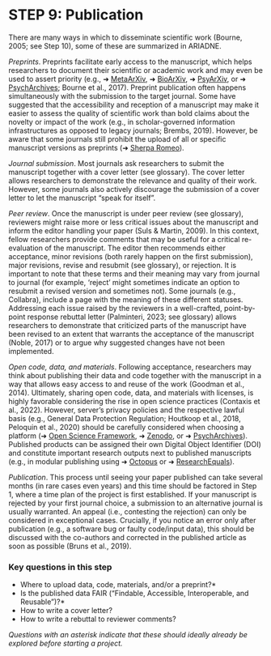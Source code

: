 # STEP 9: Publication

There are many ways in which to disseminate scientific work (Bourne, 2005; see Step 10), some of these are summarized in ARIADNE.

_Preprints_. Preprints facilitate early access to the manuscript, which helps researchers to document their scientific or academic work and may even be used to assert priority (e.g., ➜ [MetaArXiv](https://osf.io/preprints/metaarxiv/), ➜ [BioArXiv](https://www.biorxiv.org/), ➜ [PsyArXiv](https://osf.io/preprints/psyarxiv), or ➜ [PsychArchives](https://www.psycharchives.org/); Bourne et al., 2017). Preprint publication often happens simultaneously with the submission to the target journal. Some have suggested that the accessibility and reception of a manuscript may make it easier to assess the quality of scientific work than bold claims about the novelty or impact of the work (e.g., in scholar-governed information infrastructures as opposed to legacy journals; Brembs, 2019). However, be aware that some journals still prohibit the upload of all or specific manuscript versions as preprints (➜ [Sherpa Romeo](https://www.sherpa.ac.uk/romeo/)).

_Journal submission_. Most journals ask researchers to submit the manuscript together with a cover letter (see glossary). The cover letter allows researchers to demonstrate the relevance and quality of their work. However, some journals also actively discourage the submission of a cover letter to let the manuscript “speak for itself”. 

_Peer review_. Once the manuscript is under peer review (see glossary), reviewers might raise more or less critical issues about the manuscript and inform the editor handling your paper (Suls & Martin, 2009). In this context, fellow researchers provide comments that may be useful for a critical re-evaluation of the manuscript. The editor then recommends either acceptance, minor revisions (both rarely happen on the first submission), major revisions, revise and resubmit (see glossary), or rejection. It is important to note that these terms and their meaning may vary from journal to journal (for example, ‘reject’ might sometimes indicate an option to resubmit a revised version and sometimes not). Some journals (e.g., Collabra), include a page with the meaning of these different statuses. Addressing each issue raised by the reviewers in a well-crafted, point-by-point response rebuttal letter (Palminteri, 2023; see glossary) allows researchers to demonstrate that criticized parts of the manuscript have been revised to an extent that warrants the acceptance of the manuscript (Noble, 2017) or to argue why suggested changes have not been implemented. 

_Open code, data, and materials_. Following acceptance, researchers may think about publishing their data and code together with the manuscript in a way that allows easy access to and reuse of the work (Goodman et al., 2014). Ultimately, sharing open code, data, and materials with licenses, is highly favorable considering the rise in open science practices (Contaxis et al., 2022). However, server’s privacy policies and the respective lawful basis (e.g., General Data Protection Regulation; Houtkoop et al., 2018, Peloquin et al., 2020) should be carefully considered when choosing a platform (➜ [Open Science Framework](https://osf.io/dashboard), ➜ [Zenodo](https://zenodo.org/), or ➜ [PsychArchives](https://www.psycharchives.org/)). Published products can be assigned their own Digital Object Identifier (DOI) and constitute important research outputs next to published manuscripts (e.g., in modular publishing using ➜ [Octopus](https://www.octopus.ac/) or ➜ [ResearchEquals](https://www.researchequals.com/)).

_Publication_. This process until seeing your paper published can take several months (in rare cases even years) and this time should be factored in Step 1, where a time plan of the project is first established. If your manuscript is rejected by your first journal choice, a submission to an alternative journal is usually warranted. An appeal (i.e., contesting the rejection) can only be considered in exceptional cases. Crucially, if you notice an error only after publication (e.g., a software bug or faulty code/input data), this should be discussed with the co-authors and corrected in the published article as soon as possible (Bruns et al., 2019).

### Key questions in this step
- Where to upload data, code, materials, and/or a preprint?*
- Is the published data FAIR (“Findable, Accessible, Interoperable, and Reusable”)?*
- How to write a cover letter?
- How to write a rebuttal to reviewer comments?

_Questions with an asterisk indicate that these should ideally already be explored before starting a project._

